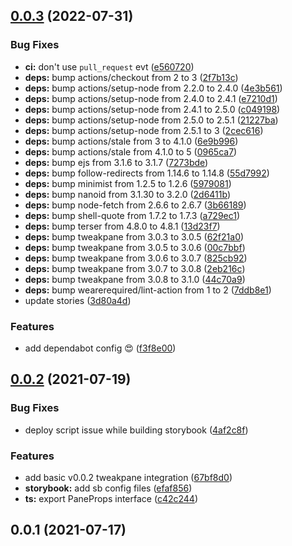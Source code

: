 ## [0.0.3](https://github.com/vinayakkulkarni/v-tweakpane/compare/v0.0.2...v0.0.3) (2022-07-31)


### Bug Fixes

* **ci:** don't use `pull_request` evt ([e560720](https://github.com/vinayakkulkarni/v-tweakpane/commit/e5607202250b0d549a13848b65cc0f18d77211f5))
* **deps:** bump actions/checkout from 2 to 3 ([2f7b13c](https://github.com/vinayakkulkarni/v-tweakpane/commit/2f7b13cd06e88a160bee53bdd74c109356769c07))
* **deps:** bump actions/setup-node from 2.2.0 to 2.4.0 ([4e3b561](https://github.com/vinayakkulkarni/v-tweakpane/commit/4e3b5617856f21ab5cf7e833204a413be0f802cc))
* **deps:** bump actions/setup-node from 2.4.0 to 2.4.1 ([e7210d1](https://github.com/vinayakkulkarni/v-tweakpane/commit/e7210d1597da9ad3040e33eee73e66307ac040a8))
* **deps:** bump actions/setup-node from 2.4.1 to 2.5.0 ([c049198](https://github.com/vinayakkulkarni/v-tweakpane/commit/c0491984f7a04ddaaa20fba16269c363423c9a73))
* **deps:** bump actions/setup-node from 2.5.0 to 2.5.1 ([21227ba](https://github.com/vinayakkulkarni/v-tweakpane/commit/21227ba1575ae933144fe27e72cd05a66e4b3529))
* **deps:** bump actions/setup-node from 2.5.1 to 3 ([2cec616](https://github.com/vinayakkulkarni/v-tweakpane/commit/2cec6167e322d62023c81ed4554feaacf68f6561))
* **deps:** bump actions/stale from 3 to 4.1.0 ([6e9b996](https://github.com/vinayakkulkarni/v-tweakpane/commit/6e9b99659e0130b7bc5024ca99f86e635ef426a4))
* **deps:** bump actions/stale from 4.1.0 to 5 ([0965ca7](https://github.com/vinayakkulkarni/v-tweakpane/commit/0965ca7e9f37ee0c5839c82e82230ecb568cdc3d))
* **deps:** bump ejs from 3.1.6 to 3.1.7 ([7273bde](https://github.com/vinayakkulkarni/v-tweakpane/commit/7273bde567e4093a2f6986b7ec601c6fff6979bf))
* **deps:** bump follow-redirects from 1.14.6 to 1.14.8 ([55d7992](https://github.com/vinayakkulkarni/v-tweakpane/commit/55d7992e6a93a0bdc06d189a70ac32436c37412e))
* **deps:** bump minimist from 1.2.5 to 1.2.6 ([5979081](https://github.com/vinayakkulkarni/v-tweakpane/commit/5979081aded9da19131484f26f35b6c8e1ed2384))
* **deps:** bump nanoid from 3.1.30 to 3.2.0 ([2d6411b](https://github.com/vinayakkulkarni/v-tweakpane/commit/2d6411b0db59f3f2c8031eef2a876454c1fcbdfb))
* **deps:** bump node-fetch from 2.6.6 to 2.6.7 ([3b66189](https://github.com/vinayakkulkarni/v-tweakpane/commit/3b6618922fb716d9fc17f2e9d3db0efc499b4efb))
* **deps:** bump shell-quote from 1.7.2 to 1.7.3 ([a729ec1](https://github.com/vinayakkulkarni/v-tweakpane/commit/a729ec1d472bb8e17d8ef67ef22849a7e97dffb4))
* **deps:** bump terser from 4.8.0 to 4.8.1 ([13d23f7](https://github.com/vinayakkulkarni/v-tweakpane/commit/13d23f7dc1a9b1fa4270fd42b889f2a67b791acd))
* **deps:** bump tweakpane from 3.0.3 to 3.0.5 ([62f21a0](https://github.com/vinayakkulkarni/v-tweakpane/commit/62f21a08d67d969684fd710f6dca4efaea002777))
* **deps:** bump tweakpane from 3.0.5 to 3.0.6 ([00c7bbf](https://github.com/vinayakkulkarni/v-tweakpane/commit/00c7bbf1320726219a769bb1888ecf1735580a36))
* **deps:** bump tweakpane from 3.0.6 to 3.0.7 ([825cb92](https://github.com/vinayakkulkarni/v-tweakpane/commit/825cb92ee8f7d037bde1fcf9e0c602272e11c40e))
* **deps:** bump tweakpane from 3.0.7 to 3.0.8 ([2eb216c](https://github.com/vinayakkulkarni/v-tweakpane/commit/2eb216cebb0446806493497c75c09cdbb76d0d1a))
* **deps:** bump tweakpane from 3.0.8 to 3.1.0 ([44c70a9](https://github.com/vinayakkulkarni/v-tweakpane/commit/44c70a98342c4e2d5722bf75021e5c6d03c8d7d8))
* **deps:** bump wearerequired/lint-action from 1 to 2 ([7ddb8e1](https://github.com/vinayakkulkarni/v-tweakpane/commit/7ddb8e1c834a0851bce589b128d0c2e131ab1e86))
* update stories ([3d80a4d](https://github.com/vinayakkulkarni/v-tweakpane/commit/3d80a4d0ba4cba3c699258d486f86a1482d7520b))


### Features

* add dependabot config 😍 ([f3f8e00](https://github.com/vinayakkulkarni/v-tweakpane/commit/f3f8e00fcd80755a7c11ee3380f51aa3e3a5f357))



## [0.0.2](https://github.com/vinayakkulkarni/v-tweakpane/compare/v0.0.1...v0.0.2) (2021-07-19)


### Bug Fixes

* deploy script issue while building storybook ([4af2c8f](https://github.com/vinayakkulkarni/v-tweakpane/commit/4af2c8f917d2cdd3f5ad8b6eb0f8f4167925244f))


### Features

* add basic v0.0.2 tweakpane integration ([67bf8d0](https://github.com/vinayakkulkarni/v-tweakpane/commit/67bf8d0652e96c888e2264533bd8e1888625b9b2))
* **storybook:** add sb config files ([efaf856](https://github.com/vinayakkulkarni/v-tweakpane/commit/efaf856c727f5986540537a0067b9324f41fb396))
* **ts:** export PaneProps interface ([c42c244](https://github.com/vinayakkulkarni/v-tweakpane/commit/c42c244e6f6d8224a7548f342ec3cd828690d44f))



## 0.0.1 (2021-07-17)



